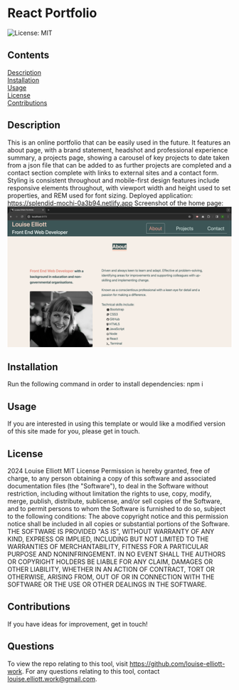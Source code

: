 # React Portfolio
![License: MIT](https://img.shields.io/badge/License-MIT-yellow.svg)
## Contents
[Description](#description)<br>
[Installation](#installation)<br>
[Usage](#usage)<br>
[License](#license)<br>
[Contributions](#contributions)<br>
## Description
This is an online portfolio that can be easily used in the future. It features an about page, with a brand statement, headshot and professional experience summary, a projects page, showing a carousel of key projects to date taken from a json file that can be added to as further projects are completed and a contact section complete with links to external sites and a contact form.
Styling is consistent throughout and mobile-first design features include responsive elements throughout, with viewport width and height used to set properties, and REM used for font sizing.
Deployed application: https://splendid-mochi-0a3b94.netlify.app
Screenshot of the home page: ![The image shows a screenshot of the home page](public/react-portfolio-screenshot.png)
## Installation
Run the following command in order to install dependencies: npm i
## Usage
If you are interested in using this template or would like a modified version of this site made for you, please get in touch.
## License
2024 Louise Elliott
MIT License
Permission is hereby granted, free of charge, to any person obtaining a copy of this software and associated documentation files (the "Software"), to deal in the Software without restriction, including without limitation the rights to use, copy, modify, merge, publish, distribute, sublicense, and/or sell copies of the Software, and to permit persons to whom the Software is furnished to do so, subject to the following conditions: The above copyright notice and this permission notice shall be included in all copies or substantial portions of the Software. THE SOFTWARE IS PROVIDED "AS IS", WITHOUT WARRANTY OF ANY KIND, EXPRESS OR IMPLIED, INCLUDING BUT NOT LIMITED TO THE WARRANTIES OF MERCHANTABILITY, FITNESS FOR A PARTICULAR PURPOSE AND NONINFRINGEMENT. IN NO EVENT SHALL THE AUTHORS OR COPYRIGHT HOLDERS BE LIABLE FOR ANY CLAIM, DAMAGES OR OTHER LIABILITY, WHETHER IN AN ACTION OF CONTRACT, TORT OR OTHERWISE, ARISING FROM, OUT OF OR IN CONNECTION WITH THE SOFTWARE OR THE USE OR OTHER DEALINGS IN THE SOFTWARE.
## Contributions
If you have ideas for improvement, get in touch!
## Questions
To view the repo relating to this tool, visit https://github.com/louise-elliott-work.
For any questions relating to this tool, contact louise.elliott.work@gmail.com.
